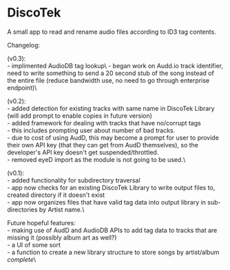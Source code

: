 # DiscoTek
A small app to read and rename audio files according to ID3 tag contents. 


Changelog:

(v0.3):\
    - implimented AudioDB tag lookup\ 
    - began work on Audd.io track identifier, need to write something to send a 20 second stub of the song instead of the entire file (reduce bandwidth use, no need to go through enterprise endpoint)\

(v0.2):\
    - added detection for existing tracks with same name in DiscoTek Library (will add prompt to enable copies in future version)\
    - added framework for dealing with tracks that have no/corrupt tags\
        - this includes prompting user about number of bad tracks.\
        - due to cost of using AudD, this may become a prompt for user to provide their own API key (that they can get from AudD themselves), so the developer's API key doesn't get suspended/throttled.\
    - removed eyeD import as the module is not going to be used.\

(v0.1):\
    - added functionality for subdirectory traversal\
    - app now checks for an existing DiscoTek Library to write output files to, created directory if it doesn't exist\
    - app now organizes files that have valid tag data into output library in sub-directories by Artist name.\


Future hopeful features:\
    - making use of AudD and AudioDB APIs to add tag data to tracks that are missing it (possibly album art as well?)\
    - a UI of some sort\
    - a function to create a new library structure to store songs by artist/album *complete*\

